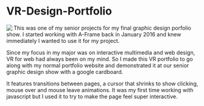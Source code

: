 # VR-Design-Portfolio
<!--![alt tag](http://eddiebarkman.github.io/VR-Design-Portfolio/images/icons/ms-icon-310x310.png)-->
<img align="left" src="http://eddiebarkman.github.io/VR-Design-Portfolio/images/icons/ms-icon-310x310.png">
This was one of my senior projects for my final graphic design porfolio show. I started working with A-Frame back in January 2016 and knew immediately I wanted to use it for my project.

Since my focus in my major was on interactive multimedia and web design, VR for web had always been on my mind. So I made this VR portfolio to go along with my normal portfolio website and demonstrated it at our senior graphic design show with a google cardboard.

It features transitions between pages, a cursor that shrinks to show clicking, mouse over and mouse leave animations. It was my first time working with javascript but I used it to try to make the page feel super interactive. 
